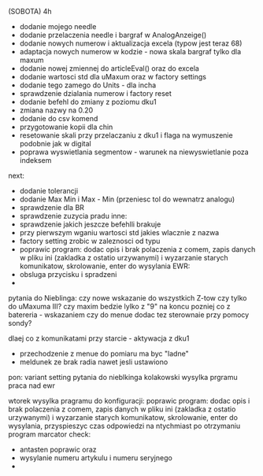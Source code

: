 (SOBOTA) 4h
- dodanie mojego needle
- dodanie przelaczenia needle i bargraf w AnalogAnzeige()
- dodanie nowych numerow i aktualizacja excela (typow jest teraz 68)
- adaptacja nowych numerow w kodzie - nowa skala bargraf tylko dla maxum
- dodanie nowej zmiennej do articleEval() oraz do excela
- dodanie wartosci std dla uMaxum oraz w factory settings
- dodanie tego zamego do Units - dla incha
- sprawdzenie dzialania numerow i factory reset
- dodanie befehl do zmiany z poziomu dku1
- zmiana nazwy na 0.20
- dodanie do csv komend
- przygotowanie kopii dla chin
- resetowanie skali przy przelaczaniu z dku1 i flaga na wymuszenie podobnie jak w digital
- poprawa wyswietlania segmentow - warunek na niewyswietlanie poza indeksem

next:
- dodanie tolerancji
- dodanie Max Min i Max - Min (przeniesc tol do wewnatrz analogu)
- sprawdzenie dla BR
- sprawdzenie zuzycia pradu
inne:
- sprawdzenie jakich jeszcze befehlli brakuje
- przy pierwszym wganiu wartosci std jakies wlacznie z nazwa
- factory setting zrobic w zaleznosci od typu
- poprawic program: dodac opis i brak polaczenia z comem, zapis danych w pliku ini (zakladka z ostatio urzywanymi) i wyzarzanie starych komunikatow, skrolowanie, enter do wysylania
EWR:
- obsluga przycisku i spradzeni
- 

pytania do Nieblinga:
czy nowe wskazanie do wszystkich Z-tow czy tylko do uMaxuma III?
czy maxim bedzie lylko z "9" na koncu
pozniej 
co z batereria - wskazaniem
czy do menue dodac tez sterownaie przy pomocy sondy?

dlaej co z komunikatami przy starcie - aktywacja z dku1

- przechodzenie z menue do pomiaru ma byc "ladne"
- meldunek ze brak radia nawet jesli ustawiono





pon:
variant setting
pytania do nieblkinga
kolakowski
wysylka prgramu
praca nad ewr


wtorek
wysylka pragramu do konfiguracji:
 poprawic program: dodac opis i brak polaczenia z comem, zapis danych w pliku ini (zakladka z ostatio urzywanymi) i wyzarzanie starych komunikatow, skrolowanie, enter do wysylania, przyspieszyc czas odpowiedzi na ntychmiast po otrzymaniu
program marcator check:
- antasten poprawic oraz 
- wysylanie numeru artykulu i numeru seryjnego
- 
